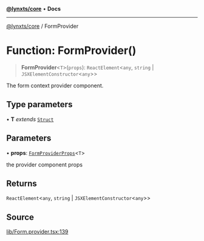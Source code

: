 [**@lynxts/core**](../README.md) • **Docs**

***

[@lynxts/core](../README.md) / FormProvider

# Function: FormProvider()

> **FormProvider**\<`T`\>(`props`): `ReactElement`\<`any`, `string` \| `JSXElementConstructor`\<`any`\>\>

The form context provider component.

## Type parameters

• **T** *extends* [`Struct`](../type-aliases/Struct.md)

## Parameters

• **props**: [`FormProviderProps`](../interfaces/FormProviderProps.md)\<`T`\>

the provider component props

## Returns

`ReactElement`\<`any`, `string` \| `JSXElementConstructor`\<`any`\>\>

## Source

[lib/Form.provider.tsx:139](https://github.com/JoseLion/lynxts/blob/main/packages/core/src/lib/Form.provider.tsx#L139)
